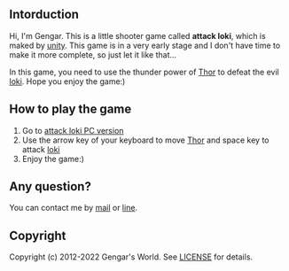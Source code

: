 ## Intorduction
Hi, I'm Gengar.
This is a little shooter game called **attack loki**, which is maked by [unity](https://unity.com/). This game is in a very early stage and I don't have time to make it more complete, so just let it like that...

In this game, you need to use the thunder power of [Thor](https://en.wikipedia.org/wiki/Thor_\(film\)) to defeat the evil [loki](https://en.wikipedia.org/wiki/Loki_(Marvel_Cinematic_Universe)). Hope you enjoy the game:)

## How to play the game
1. Go to [attack loki PC version](https://gengarsworld.com/apps/attack_loki)
2. Use the arrow key of your keyboard to move [Thor](https://en.wikipedia.org/wiki/Thor_\(film\)) and space key to attack [loki](https://en.wikipedia.org/wiki/Loki_(Marvel_Cinematic_Universe))
3. Enjoy the game:)

## Any question?
You can contact me by [mail](mailto:contactme@gengarsworld.com?subject=Mail%20from%20gengarsworld:) or [line](https://lin.ee/hdVnCuw).

## Copyright
Copyright (c) 2012-2022 Gengar's World. See [LICENSE](/LICENSE) for details.
